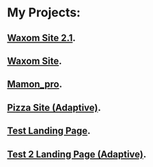 # My Projects:
## [Waxom Site 2.1](https://r0dionix.github.io/Waxom%20site%202.1/ "Click").
## [Waxom Site](https://r0dionix.github.io/Waxom%20site%202/ "Click").
## [Mamon_pro](https://r0dionix.github.io/mamon_pro/ "Click").
## [Pizza Site (Adaptive)](https://r0dionix.github.io/Pizza%20Site/ "Click").
## [Test Landing Page](http://R0dionix.github.io/Test_1_Landing_Page "Click").
## [Test 2 Landing Page (Adaptive)](https://r0dionix.github.io/Test_1_Landing_Page_1.2 "Click").
